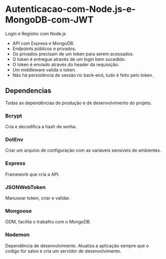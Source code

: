 # Autenticacao-com-Node.js-e-MongoDB-com-JWT

Login e Registro com Node.js

- API com Express e MongoDB.
- Endpoints públicos e privados.
- Os privados precisam de um token para serem acessados.
- O token é entregue através de um login bem sucedido.
- O token é enviado através do header da requisição.
- Um middleware valida o token.
- Não há persistência de sessão no back-end, tudo é feito pelo token.

## Dependencias

Todas as dependências de produção e de desenvolvimento do projeto.

### Bcrypt

Cria e decodifica a hash de senha.

### DotEnv

Criar um arquivo de configuração com as variaveis sensiveis de ambientes.

### Express

Framework que cria a API.

### JSONWebToken

Manusear token, criar e validar.

### Mongoose

ODM, facilita o trabalho com o MongoDB.

### Nodemon

Dependência de desenvolvimento. Atualiza a aplicação sempre que o codigo for salvo e cria um servidor de 
desenvolvimento.